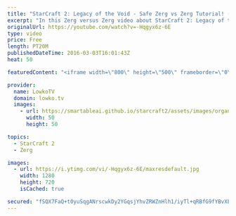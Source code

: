```yaml
---
title: "StarCraft 2: Legacy of the Void - Safe Zerg vs Zerg Tutorial! (LotV Guide)"
excerpt: "In this Zerg versus Zerg video about StarCraft 2: Legacy of the Void I focus on a guide for the matchup. In this tutorial I go over a safe Zerg versus Zerg build order, as well as general tips and tricks for playing a safe match.  Besides the Zerg build order I go over scouting your opponent, responding"
originalUrl: https://youtube.com/watch?v=-Hqgyx6z-6E
type: video
price: Free
length: PT20M
publishedDateTime: 2016-03-03T16:01:43Z
heat: 50

featuredContent: "<iframe width=\"800\" height=\"500\" frameborder=\"0\" src=\"https://www.youtube.com/embed/-Hqgyx6z-6E\" allow=\"accelerometer; autoplay; encrypted-media; gyroscope; picture-in-picture\" allowfullscreen></iframe>"

provider:
  name: LowkoTV
  domain: lowko.tv
  images:
    - url: https://smartableai.github.io/starcraft2/assets/images/organizations/lowko.tv-50x50.jpg
      width: 50
      height: 50

topics:
  - StarCraft 2
  - Zerg

images:
  - url: https://i.ytimg.com/vi/-Hqgyx6z-6E/maxresdefault.jpg
    width: 1280
    height: 720
    isCached: true

secured: "fSQX7FaQ+t0yuSqgANrscwkDy2YGqsjYhvZRWZnHlh1/iyTl+qRBfG9fYBvXLLv3kjDpvcg14JtyWE59JtZzgDZWPME3/Ksskm6ZflauBO1NvzYQxYtrSZgbmzjlGGA3Cz55WQZtRnl5Pif7vgHXICJcUx6gb7L2o/T4jvoXRWvGGzlpgl+1TYZlol+z/AfAPd3S9mgXRV0G5sT6WWPBML3EiLIkytdzSWL7g3ezCuFG8fEq+oNJcX6b+Gi6q+UWXluQNGBwXJOBnJUH6XWG9v8H0GlsL9WQ+hfwk8zd9w3ODj8cKxtHEipMV8I5qaxmRG8CZAQ/6wYUIZI+VcDTuqItZF2oNk9vMWtDh16MePcFd090yITvJdZ7JN6GZhFRH+DjKHw8iFtmHFAXOo7A6v/nQ9XpsVRxaDNOy8MqiUU=;GtGuBctMlCEJPUfpFU/Qyw=="
---
```


